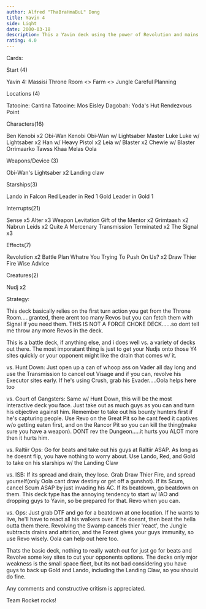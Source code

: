 ```yaml
---
author: Alfred "ThaBraHmaBuL" Dong
title: Yavin 4
side: Light
date: 2000-03-18
description: This a Yavin deck using the power of Revolution and mains for beats.
rating: 4.0
---
```

Cards: 

Start (4)

Yavin 4: Massisi Throne Room
<> Farm
<> Jungle
Careful Planning

Locations (4)

Tatooine: Cantina
Tatooine: Mos Eisley
Dagobah: Yoda's Hut
Rendezvous Point

Characters(16)

Ben Kenobi x2
Obi-Wan Kenobi
Obi-Wan w/ Lightsaber
Master Luke
Luke w/ Lightsaber x2
Han w/ Heavy Pistol x2
Leia w/ Blaster x2
Chewie w/ Blaster
Orrimaarko
Tawss Khaa
Melas
Oola

Weapons/Device (3)

Obi-Wan's Lightsaber x2
Landing claw

Starships(3)

Lando in Falcon
Red Leader in Red 1
Gold Leader in Gold 1

Interrupts(21)

Sense x5
Alter x3
Weapon Levitation
Gift of the Mentor x2
Grimtaash x2
Nabrun Leids x2
Quite A Mercenary
Transmission Terminated x2
The Signal x3

Effects(7)

Revolution x2
Battle Plan
Whatre You Trying To Push On Us? x2
Draw Thier Fire
Wise Advice

Creatures(2)

Nudj x2





Strategy: 

This deck basically relies on the first turn action you get from the Throne Room.....granted, there arent too many Revos but you can fetch them with Signal if you need them. THIS IS NOT A FORCE CHOKE DECK......so dont tell me throw any more Revos in the deck.

This is a battle deck, if anything else, and i does well vs. a variety of decks out there. The most imporatant thing is just to get your Nudjs onto those Y4 sites quickly or your opponent might like the drain that comes w/ it.


vs. Hunt Down: Just open up a can of whoop ass on Vader all day long and use the Transmission to cancel out Visage and if you can, revolve his Executor sites early. If he's using Crush, grab his Evader.....Oola helps here too

vs. Court of Gangsters: Same w/ Hunt Down, this will be the most interactive deck you face. Just take out as much guys as you can and turn his objective against him. Remember to take out his bounty hunters first if he's capturing people. Use Revo on the Great Pit so he cant feed it captives w/o getting eaten first, and on the Rancor Pit so you can kill the thing(make sure you have a weapon). DONT rev the Dungeon.....it hurts you ALOT more then it hurts him.

vs. Raltiir Ops: Go for beats and take out his guys at Raltiir ASAP. As long as he doesnt flip, you have nothing to worry about. Use Lando, Red, and Gold to take on his starships w/ the Landing Claw

vs. ISB: If its spread and drain, they lose. Grab Draw Thier Fire, and spread yourself(only Oola cant draw destiny or get off a gunshot). If its Scum, cancel Scum ASAP by just invading his AC. If its beatdown, go beatdown on them. This deck type has the annoying tendency to start w/ IAO and dropping guys to Yavin, so be prepared for that. Revo when you can.

vs. Ops: Just grab DTF and go for a beatdown at one location. If he wants to live, he'll have to react all his walkers over. If he doesnt, then beat the hella outta them there. Revolving the Swamp cancels thier 'react', the Jungle subtracts drains and attrition, and the Forest gives your guys immunity, so use Revo wisely. Oola can help out here too.


Thats the basic deck, nothing to really watch out for just go for beats and Revolve some key sites to cut your opponents options. The decks only mjor weakness is the small space fleet, but its not bad considering you have guys to back up Gold and Lando, including the Landing Claw, so you should do fine.

Any comments and constructive critism is appreciated.

Team Rocket rocks!

